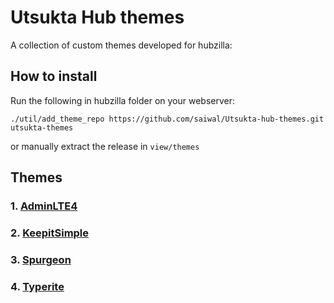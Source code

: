# Utsukta Hub themes

A collection of custom themes developed for hubzilla:

## How to install

Run the following in hubzilla folder on your webserver:

```
./util/add_theme_repo https://github.com/saiwal/Utsukta-hub-themes.git utsukta-themes
```

or manually extract the release in `view/themes`

## Themes

### 1. [AdminLTE4](./adminlte/README.md)
### 2. [KeepitSimple](./keepitsimple/README.md)
### 3. [Spurgeon](./spurgeon/README.md)
### 4. [Typerite](./typerite/README.md)


